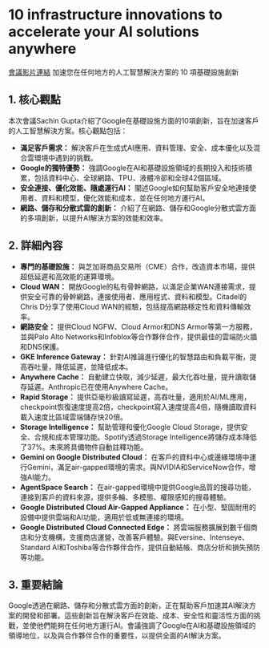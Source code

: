 # 10 infrastructure innovations to accelerate your AI solutions anywhere
[會議影片連結](https://www.youtube.com/watch?v=r_HHDInFNMc)
加速您在任何地方的人工智慧解決方案的 10 項基礎設施創新

## 1. 核心觀點

本次會議Sachin Gupta介紹了Google在基礎設施方面的10項創新，旨在加速客戶的人工智慧解決方案。核心觀點包括：

*   **滿足客戶需求：** 解決客戶在生成式AI應用、資料管理、安全、成本優化以及混合雲環境中遇到的挑戰。
*   **Google的獨特優勢：** 強調Google在AI和基礎設施領域的長期投入和技術積累，包括資料中心、全球網路、TPU、液體冷卻和全球42個區域。
*   **安全連接、優化效能、隨處運行AI：** 闡述Google如何幫助客戶安全地連接使用者、資料和模型，優化效能和成本，並在任何地方運行AI。
*   **網路、儲存和分散式雲的創新：** 介紹了在網路、儲存和Google分散式雲方面的多項創新，以提升AI解決方案的效能和效率。

## 2. 詳細內容

*   **專門的基礎設施：** 與芝加哥商品交易所（CME）合作，改造資本市場，提供超低延遲和高效能的運算環境。
*   **Cloud WAN：** 開放Google的私有骨幹網路，以滿足企業WAN連接需求，提供安全可靠的骨幹網路，連接使用者、應用程式、資料和模型。Citadel的Chris D分享了使用Cloud WAN的經驗，包括提高網路穩定性和資料傳輸效率。
*   **網路安全：** 提供Cloud NGFW、Cloud Armor和DNS Armor等第一方服務，並與Palo Alto Networks和Infoblox等合作夥伴合作，提供最佳的雲端防火牆和DNS保護。
*   **GKE Inference Gateway：** 針對AI推論進行優化的智慧路由和負載平衡，提高吞吐量，降低延遲，並降低成本。
*   **Anywhere Cache：** 自動建立快取，減少延遲，最大化吞吐量，提升讀取儲存延遲。Anthropic已在使用Anywhere Cache。
*   **Rapid Storage：** 提供亞毫秒級讀寫延遲，高吞吐量，適用於AI/ML應用，checkpoint恢復速度提高2倍，checkpoint寫入速度提高4倍，隨機讀取資料載入速度比區域雲端儲存快20倍。
*   **Storage Intelligence：** 幫助管理和優化Google Cloud Storage，提供安全、合規和成本管理功能。Spotify透過Storage Intelligence將儲存成本降低了37%。未來將具備物件自動註釋功能。
*   **Gemini on Google Distributed Cloud：** 在客戶的資料中心或邊緣環境中運行Gemini，滿足air-gapped環境的需求。與NVIDIA和ServiceNow合作，增強AI能力。
*   **AgentSpace Search：** 在air-gapped環境中提供Google品質的搜尋功能，連接到客戶的資料來源，提供多輪、多模態、權限感知的搜尋體驗。
*   **Google Distributed Cloud Air-Gapped Appliance：** 在小型、堅固耐用的設備中提供雲端和AI功能，適用於低或無連接的環境。
*   **Google Distributed Cloud Connected Edge：** 將雲端服務擴展到數千個商店和分支機構，支援商店運營，改善客戶體驗。與Eversine、Intenseye、Standard AI和Toshiba等合作夥伴合作，提供自動結帳、商店分析和損失預防等功能。

## 3. 重要結論

Google透過在網路、儲存和分散式雲方面的創新，正在幫助客戶加速其AI解決方案的開發和部署。這些創新旨在解決客戶在效能、成本、安全性和靈活性方面的挑戰，並使他們能夠在任何地方運行AI。會議強調了Google在AI和基礎設施領域的領導地位，以及與合作夥伴合作的重要性，以提供全面的AI解決方案。
